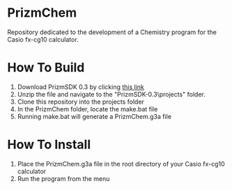 # PrizmChem
Repository dedicated to the development of a Chemistry program for the Casio fx-cg10 calculator.

# How To Build
1. Download PrizmSDK 0.3 by clicking [this link](http://jonimoose.net/calcstuff/prizm/PrizmSDK-0.3.zip)
2. Unzip the file and navigate to the "PrizmSDK-0.3\projects" folder.
3. Clone this repository into the projects folder
4. In the PrizmChem folder, locate the make.bat file
5. Running make.bat will generate a PrizmChem.g3a file

# How To Install
1. Place the PrizmChem.g3a file in the root directory of your Casio fx-cg10 calculator
2. Run the program from the menu
